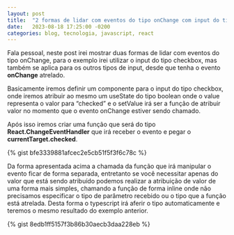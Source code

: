 ```yaml
---
layout: post
title:  "2 formas de lidar com eventos do tipo onChange com input do tipo checkbox no React + typescript"
date:   2023-08-18 17:25:00 -0200
categories: blog, tecnologia, javascript, react
---
```



Fala pessoal, neste post irei mostrar duas formas de lidar com eventos do tipo onChange, para o exemplo irei utilizar o input do tipo checkbox, mas também se aplica para os outros tipos de input, desde que tenha o evento **onChange** atrelado.

Basicamente iremos definir um componente para o input do tipo checkbox, onde iremos atribuir ao mesmo um useState do tipo boolean onde o value representa o valor para “checked”  e o setValue irá ser a função de atribuir valor no momento que o evento onChange estiver sendo chamado. 

Após isso iremos criar uma função que será do tipo **React.ChangeEventHandler<HTMLInputElement>** que irá receber o evento e pegar o **currentTarget.checked**. 


{% gist bfe3339881afcec2e5cb51f5f3f6c78c %}



Da forma apresentada acima a chamada da função que irá manipular o evento ficar de forma separada, entretanto se você necessitar apenas do valor que está sendo atribuído podemos realizar a atribuição de valor de uma forma mais simples, chamando a função de forma inline onde não precisamos especificar o tipo de parâmetro recebido ou o tipo que a função está atrelada. Desta forma o typescript irá aferir o tipo automaticamente e teremos o mesmo resultado do exemplo anterior.

{% gist 8edb1ff5157f3b86b30aecb3daa228eb %}
